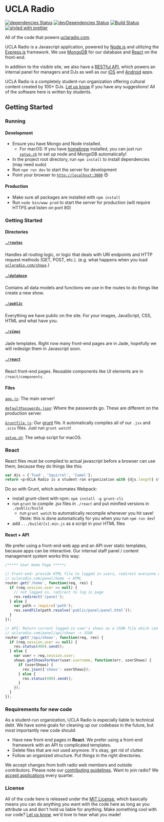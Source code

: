 # UCLA Radio
[![dependencies Status](https://david-dm.org/uclaradio/uclaradio/status.svg)](https://david-dm.org/uclaradio/uclaradio) [![devDependencies Status](https://david-dm.org/uclaradio/uclaradio/dev-status.svg)](https://david-dm.org/uclaradio/uclaradio?type=dev)
[![Build Status](https://travis-ci.org/uclaradio/uclaradio.svg?branch=master)](https://travis-ci.org/uclaradio/uclaradio)
[![styled with prettier](https://img.shields.io/badge/styled_with-prettier-ff69b4.svg)](https://github.com/prettier/prettier)

All of the code that powers [uclaradio.com](https://uclaradio.com).

UCLA Radio is a Javascript application, powered by [Node.js](https://nodejs.org/en/) and utilizing the [Express.js](http://expressjs.com) framework. We use [MongoDB](https://www.mongodb.com) for our database and [React](https://facebook.github.io/react/) on the front-end.

In addition to the visible site, we also have a [RESTful API](https://github.com/uclaradio/uclaradio/wiki/The-API), which powers an internal panel for managers and DJs as well as our [iOS](https://github.com/uclaradio/uclaradio-iOS) and [Android](https://github.com/uclaradio/uclaradio-Android) apps.

UCLA Radio is a completely student-run organization offering cultural content created by 100+ DJs. [Let us know](mailto:radio.web@media.ucla.edu) if you have any suggestions! All of the software here is written by students.

## Getting Started

### Running

#### Development
- Ensure you have Mongo and Node installed.
  - For macOS: If you have [homebrew](http://brew.sh/) installed, you can just run [`setup.sh`](https://github.com/uclaradio/uclaradio/blob/master/setup.sh) to set up node and MongoDB automatically!
- In the project root directory, run `npm install` to install dependencies (may need sudo)
- Run `npm run dev` to start the server for development
- Point your browser to [`http://localhost:3000`](http://localhost:3000) :heart_eyes:

#### Production
- Make sure all packages are installed with `npm install`
- Run `node bin/www prod` to start the server for production (will require HTTPS and listen on port 80)


### Getting Started

#### Directories

##### [`./routes`](/routes)
Handles all routing logic, or logic that deals with URI endpoints and HTTP request methods (GET, POST, etc.). (e.g. what happens when you load [`uclaradio.com/shows`](https://uclaradio.com/shows).)

##### [`./database`](/database)
Contains all data models and functions we use in the routes to do things like create a new show.

##### [`./public`](/public)
Everything we have public on the site. For your images, JavaScript, CSS, HTML and what have you.

##### [`./views`](/views)
Jade templates. Right now many front-end pages are in Jade, hopefully we will redesign them in Javascript soon.

##### [`./react`](/react)
React front-end pages. Reusable components like UI elements are in `/react/components`.

#### Files

[`app.js`](/app.js): The main server!

[`defaultPasswords.json`](/defaultPasswords.json): Where the passwords go. These are different on the production server.

[`Gruntfile.js`](/Gruntfile.js): Our [grunt](https://gruntjs.com) file. It automatically compiles all of our `.jsx` and `.scss` files. Just run `grunt watch`!

[`setup.sh`](/setup.sh): The setup script for macOS.

### React

React files must be compiled to actual javascript before a browser can use them, because they do things like this:
```javascript
var djs = {'Toad', 'Squirrel', 'Camel'};
return <p>UCLA Radio is a student-run organization with {djs.length} student DJs. </p>;
```

Do so with Grunt, which automates Webpack:
* install grunt-client with npm: `npm install -g grunt-cli`
* run `grunt` to compile .jsx files in `./react` and put minified versions in `./public/build`
  * run `grunt watch` to automatically recompile whenever you hit save! (Note: this is done automatically for you when you run `npm run dev`!
* add `.../build/[x].min.js` as a script in your HTML files

#### React + API

We prefer using a front-end web app and an API over static templates, because apps can be interactive. Our internal staff panel / content management system works this way:

```javascript
/***** User Home Page *****/

// Front-end: provide HTML file to logged in users, redirect everyone else
// uclaradio.com/panel/home -> HTML
router.get('/home', function(req, res) {
  if (req.session.user == null) {
    // not logged in, redirect to log in page
    res.redirect('/panel');
  } else {
    var path = require('path');
    res.sendFile(path.resolve('public/panel/panel.html'));
  }
});

// API: Return current logged-in user's shows as a JSON file which can be parsed by React, or 400 error
// uclaradio.com/panel/api/shows -> JSON
router.get('/api/shows', function(req, res) {
  if (req.session.user == null) {
    res.status(400).send();
  } else {
    var user = req.session.user;
    shows.getShowsForUser(user.username, function(err, userShows) {
      if (userShows) {
        res.json({'shows': userShows});
      } else {
        res.status(400).send();
      }
    });
  }
});
```

### Requirements for new code

As a student-run organization, UCLA Radio is especially liable to technical debt. We have some goals for cleaning up our codebase in the future, but most importantly new code should:
* Have new front-end pages in **React**. We prefer using a front-end framework with an API to complicated templates.
* Delete files that are not used anymore. It's okay, get rid of clutter.
* Follow an organized structure. Put things in the right directories.

We accept changes from both radio web members and outside contributors. Please note our [contributing guidelines](https://github.com/uclaradio/uclaradio/wiki/Contributing-Guidelines). Want to join radio? We [accept applications](http://apply.uclastudentmedia.com/applications/ucla-radio/web-staff/) every quarter.


### License

All of the code here is released under the [MIT License](/LICENSE.md), which basically means you can do anything you want with the code here as long as you attribute us and don't hold us liable for anything. Make something cool with our code? [Let us know](mailto:radio.web@media.ucla.edu), we'd love to hear what you made!
